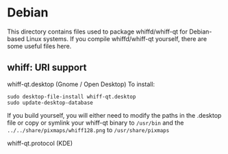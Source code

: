 
Debian
====================
This directory contains files used to package whiffd/whiff-qt
for Debian-based Linux systems. If you compile whiffd/whiff-qt yourself, there are some useful files here.

## whiff: URI support ##


whiff-qt.desktop  (Gnome / Open Desktop)
To install:

	sudo desktop-file-install whiff-qt.desktop
	sudo update-desktop-database

If you build yourself, you will either need to modify the paths in
the .desktop file or copy or symlink your whiff-qt binary to `/usr/bin`
and the `../../share/pixmaps/whiff128.png` to `/usr/share/pixmaps`

whiff-qt.protocol (KDE)

